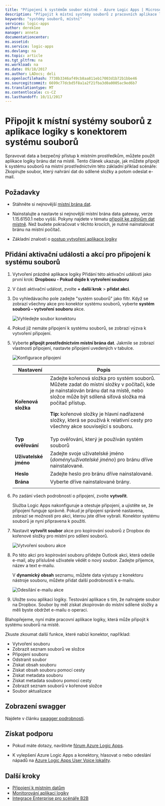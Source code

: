 ```yaml
---
title: "Připojení k systémům soubor místně - Azure Logic Apps | Microsoft Docs"
description: "Připojit k místní systémy souborů z pracovních aplikace logiky prostřednictvím místní brána dat a konektor systému souborů"
keywords: "systémy souborů, místní"
services: logic-apps
author: derek1ee
manager: anneta
documentationcenter: 
ms.assetid: 
ms.service: logic-apps
ms.devlang: na
ms.topic: article
ms.tgt_pltfrm: na
ms.workload: na
ms.date: 09/18/2017
ms.author: LADocs; deli
ms.openlocfilehash: 7738b3346af49cb8aa811eb17003d1b72b1bbe46
ms.sourcegitcommit: 6699c77dcbd5f8a1a2f21fba3d0a0005ac9ed6b7
ms.translationtype: MT
ms.contentlocale: cs-CZ
ms.lasthandoff: 10/11/2017
---
```

# <a name="connect-to-on-premises-file-systems-from-logic-apps-with-the-file-system-connector"></a>Připojit k místní systémy souborů z aplikace logiky s konektorem systému souborů

Spravovat data a bezpečný přístup k místním prostředkům, můžete použít aplikace logiky bránu dat na místě. Tento článek ukazuje, jak můžete připojit k systému souborů na místní prostřednictvím této základní příklad scénáře: Zkopírujte soubor, který nahrání dat do sdílené složky a potom odeslat e-mail.

## <a name="prerequisites"></a>Požadavky

* Stáhněte si nejnovější [místní brána dat](https://www.microsoft.com/download/details.aspx?id=53127).

* Nainstalujte a nastavte si nejnovější místní brána data gateway, verze 1.15.6150.1 nebo vyšší. Pokyny najdete v tématu [připojit ke zdrojům dat místně](http://aka.ms/logicapps-gateway). Než budete pokračovat v těchto krocích, je nutné nainstalovat bránu na místní počítač.

* Základní znalosti o [postup vytvoření aplikace logiky](../logic-apps/logic-apps-create-a-logic-app.md)

## <a name="add-trigger-and-actions-for-connecting-to-your-file-system"></a>Přidání aktivační události a akcí pro připojení k systému souborů

1. Vytvoření prázdné aplikace logiky Přidání této aktivační události jako první krok: **Dropboxu - Pokud dojde k vytvoření souboru** 

2. V části aktivační událost, zvolte **+ další krok** > **přidat akci**. 

3. Do vyhledávacího pole zadejte "systém souborů" jako filtr. Když se zobrazí všechny akce pro konektor systému souborů, vyberte **systém souborů – vytvoření souboru** akce. 

   ![Vyhledejte soubor konektoru](media/logic-apps-using-file-connector/search-file-connector.png)

4. Pokud již nemáte připojení k systému souborů, se zobrazí výzva k vytvoření připojení. 

5. Vyberte **připojit prostřednictvím místní brána dat**. Jakmile se zobrazí vlastnosti připojení, nastavte připojení uvedených v tabulce.

   ![Konfigurace připojení](media/logic-apps-using-file-connector/create-file.png)

   | Nastavení | Popis |
   | ------- | ----------- |
   | **Kořenová složka** | Zadejte kořenová složka pro systém souborů. Můžete zadat do místní složky v počítači, kde je nainstalován bránu dat na místě, nebo složce může být sdílená síťová složka má počítač přístup. <p>**Tip:** kořenové složky je hlavní nadřazené složky, která se používá k relativní cesty pro všechny akce související s souboru. | 
   | **Typ ověřování** | Typ ověřování, který je používán systém souborů | 
   | **Uživatelské jméno** | Zadejte svoje uživatelské jméno {*domény*\\*uživatelské jméno*} pro bránu dříve nainstalované. | 
   | **Heslo** | Zadejte heslo pro bránu dříve nainstalované. | 
   | **Brána** | Vyberte dříve nainstalované brány. | 
   ||| 

6. Po zadání všech podrobností o připojení, zvolte **vytvořit**. 

   Služba Logic Apps nakonfiguruje a otestuje připojení, a ujistěte se, že připojení funguje správně. 
   Pokud je připojení správně nastavena, zobrazí se možnosti pro akci, kterou jste dříve vybrali. 
   Konektor systému souborů je nyní připravena k použití.

7. Nastavit **vytvořit soubor** akce pro kopírování souborů z Dropbox do kořenové složky pro místní pro sdílení souborů.

   ![Vytvoření souboru akce](media/logic-apps-using-file-connector/create-file-filled.png)

8. Po této akci pro kopírování souboru přidejte Outlook akci, která odešle e-mail, aby příslušné uživatele vědět o nový soubor. Zadejte příjemce, název a text e-mailu. 

   V **dynamický obsah** seznamu, můžete data výstupy z konektoru nástroje souboru, můžete přidat další podrobnosti k e-mailu.

   ![Odesílání e-mailu akce](media/logic-apps-using-file-connector/send-email.png)

9. Uložte svou aplikaci logiky. Testování aplikace s tím, že nahrajete soubor na Dropbox. Soubor by měl získat zkopírován do místní sdílené složky a měli byste obdržet e-mailu o operaci.

Blahopřejeme, nyní máte pracovní aplikace logiky, která může připojit k systému souborů na místě. 

Zkuste zkoumat další funkce, které nabízí konektor, například:

- Vytvoření souboru
- Zobrazit seznam souborů ve složce
- Připojení souboru
- Odstranit soubor
- Získat obsah souboru
- Získat obsah souboru pomocí cesty
- Získat metadata souboru
- Získat metadata souboru pomocí cesty
- Zobrazit seznam souborů v kořenové složce
- Soubor aktualizace

## <a name="view-the-swagger"></a>Zobrazení swagger

Najdete v článku [swagger podrobnosti](/connectors/fileconnector/). 

## <a name="get-support"></a>Získat podporu

* Pokud máte dotazy, navštivte [fórum Azure Logic Apps](https://social.msdn.microsoft.com/Forums/en-US/home?forum=azurelogicapps).

* K vylepšení Azure Logic Apps a konektory, hlasovat o nebo odeslání nápadů na [Azure Logic Apps User Voice lokality](http://aka.ms/logicapps-wish).

## <a name="next-steps"></a>Další kroky

* [Připojení k místním datům](../logic-apps/logic-apps-gateway-connection.md) 
* [Monitorování aplikací logiky](../logic-apps/logic-apps-monitor-your-logic-apps.md)
* [Integrace Enterprise pro scénáře B2B](../logic-apps/logic-apps-enterprise-integration-overview.md)

